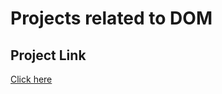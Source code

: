 # Projects related to DOM

## Project Link
[Click here](https://stackblitz.com/edit/stackblitz-starters-sfzbbw?file=backgroundChanger%2Findex.html)